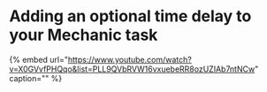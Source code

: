 # Adding an optional time delay to your Mechanic task

{% embed url="https://www.youtube.com/watch?v=X0GVvfPHQqo&list=PLL9QVbRVW16vxuebeRR8ozUZIAb7ntNCw" caption="" %}

